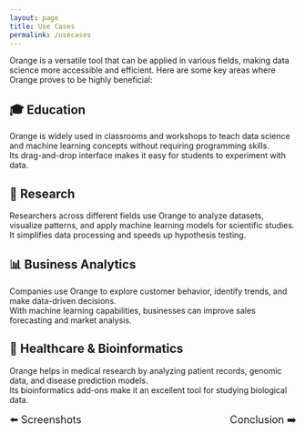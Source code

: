 ```yaml
---
layout: page
title: Use Cases
permalink: /usecases
---
```


Orange is a versatile tool that can be applied in various fields, making data science more accessible and efficient. Here are some key areas where Orange proves to be highly beneficial:

## 🎓 Education  
Orange is widely used in classrooms and workshops to teach data science and machine learning concepts without requiring programming skills.  
Its drag-and-drop interface makes it easy for students to experiment with data.

## 🔬 Research  
Researchers across different fields use Orange to analyze datasets, visualize patterns, and apply machine learning models for scientific studies.  
It simplifies data processing and speeds up hypothesis testing.

## 📊 Business Analytics  
Companies use Orange to explore customer behavior, identify trends, and make data-driven decisions.  
With machine learning capabilities, businesses can improve sales forecasting and market analysis.

## 🏥 Healthcare & Bioinformatics  
Orange helps in medical research by analyzing patient records, genomic data, and disease prediction models.  
Its bioinformatics add-ons make it an excellent tool for studying biological data.

<div style="display: flex; justify-content: space-between; width: 100%;">
  <a href="/PSDV-orange3/screenshots" style="text-decoration: none; font-size: large;">⬅️ Screenshots</a>
  <a href="/PSDV-orange3/conclusion" style="text-decoration: none; font-size: large;">Conclusion ➡️</a>
</div>